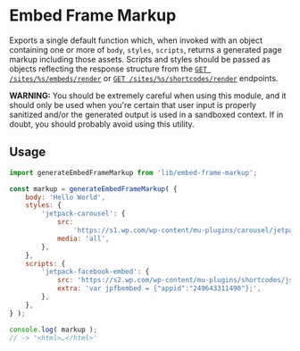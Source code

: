 # Embed Frame Markup

Exports a single default function which, when invoked with an object containing one or more of `body`, `styles`, `scripts`, returns a generated page markup including those assets. Scripts and styles should be passed as objects reflecting the response structure from the [`GET /sites/%s/embeds/render`](https://developer.wordpress.com/docs/api/1.1/get/sites/%24site/embeds/render/) or [`GET /sites/%s/shortcodes/render`](https://developer.wordpress.com/docs/api/1.1/get/sites/%24site/shortcodes/render/) endpoints.

**WARNING:** You should be extremely careful when using this module, and it should only be used when you're certain that user input is properly sanitized and/or the generated output is used in a sandboxed context. If in doubt, you should probably avoid using this utility.

## Usage

```js
import generateEmbedFrameMarkup from 'lib/embed-frame-markup';

const markup = generateEmbedFrameMarkup( {
	body: 'Hello World',
	styles: {
		'jetpack-carousel': {
			src:
				'https://s1.wp.com/wp-content/mu-plugins/carousel/jetpack-carousel.css?m=1458924076h&ver=20120629',
			media: 'all',
		},
	},
	scripts: {
		'jetpack-facebook-embed': {
			src: 'https://s2.wp.com/wp-content/mu-plugins/shortcodes/js/facebook.js?ver',
			extra: 'var jpfbembed = {"appid":"249643311490"};',
		},
	},
} );

console.log( markup );
// -> '<html>…</html>'
```
